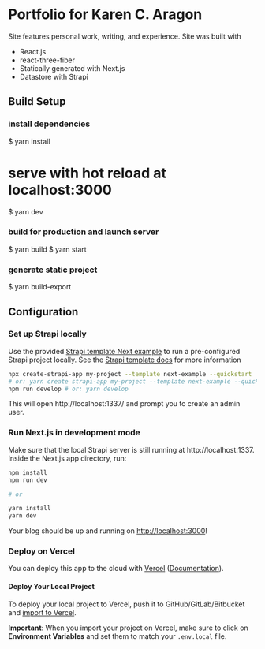 # Portfolio for Karen C. Aragon

Site features personal work, writing, and experience. Site was built with

- React.js
- react-three-fiber
- Statically generated with Next.js
- Datastore with Strapi

## Build Setup
### install dependencies
$ yarn install

# serve with hot reload at localhost:3000
$ yarn dev

### build for production and launch server
$ yarn build
$ yarn start

### generate static project
$ yarn build-export

## Configuration

### Set up Strapi locally

Use the provided [Strapi template Next example](https://github.com/strapi/strapi-template-next-example) to run a pre-configured Strapi project locally. See the [Strapi template docs](https://strapi.io/documentation/developer-docs/latest/setup-deployment-guides/installation/templates.html#templates) for more information

```bash
npx create-strapi-app my-project --template next-example --quickstart
# or: yarn create strapi-app my-project --template next-example --quickstart
npm run develop # or: yarn develop
```

This will open http://localhost:1337/ and prompt you to create an admin user.


### Run Next.js in development mode

Make sure that the local Strapi server is still running at http://localhost:1337. Inside the Next.js app directory, run:

```bash
npm install
npm run dev

# or

yarn install
yarn dev
```

Your blog should be up and running on [http://localhost:3000](http://localhost:3000)!


### Deploy on Vercel

You can deploy this app to the cloud with [Vercel](https://vercel.com?utm_source=github&utm_medium=readme&utm_campaign=next-example) ([Documentation](https://nextjs.org/docs/deployment)).

#### Deploy Your Local Project

To deploy your local project to Vercel, push it to GitHub/GitLab/Bitbucket and [import to Vercel](https://vercel.com/new?utm_source=github&utm_medium=readme&utm_campaign=next-example).

**Important**: When you import your project on Vercel, make sure to click on **Environment Variables** and set them to match your `.env.local` file.
